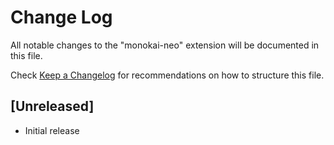 # Change Log
All notable changes to the "monokai-neo" extension will be documented in this file.

Check [Keep a Changelog](http://keepachangelog.com/) for recommendations on how to structure this file.

## [Unreleased]
- Initial release
